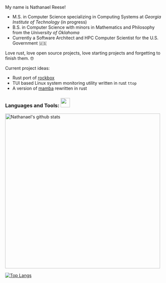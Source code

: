 <!-- Greeting -->
My name is Nathanael Reese!

- M.S. in Computer Science specializing in Computing Systems at *Georgia Institute of Technology* (in progress)
- B.S. in Computer Science with minors in Mathematics and Philosophy from the *University of Oklahoma*
- Currently a Software Architect and HPC Computer Scientist for the U.S. Government 🇺🇸

Love rust, love open source projects, love starting projects and forgetting to finish them. 🤓

Current project ideas:
* Rust port of [rockbox](https://git.rockbox.org/cgit/rockbox.git/)
* TUI based Linux system monitoring utility written in rust `ttop`
* A version of [mamba](https://github.com/mamba-org/mamba/) rewritten in rust

 ### Languages and Tools: <img src="https://media.giphy.com/media/WUlplcMpOCEmTGBtBW/giphy.gif" width="30">
<p> <!-- GitHub README Stats -->
  <a href="https://github.com/netanelreese?tab=repositories">
    <img width="500" height="auto" align="center" alt="Nathanael's github stats" 
         src="https://github-readme-stats.vercel.app/api?username=netanelreese&show_icons=true&theme=algolia&count_private=true" />
    <!-- <img width="30%" height="auto" align="right" alt="Nathanael's github stats" 
         src="https://github-readme-stats.vercel.app/api/top-langs/?username=netanelreese&layout=compact" />
NOTE: Top languages does not indicate my skill level or something like that, it's a github metric of which languages i have the most code on github. -->
  </a>
   
[![Top Langs](https://github-readme-stats.vercel.app/api/top-langs/?username=netanelreese&langs_count=8&hide_progress=true&theme=radical)](https://github.com/netanelreese/github-readme-stats)

 
<!--
**netanelreese/netanelreese** is a ✨ _special_ ✨ repository because its `README.md` (this file) appears on your GitHub profile.

Here are some ideas to get you started:

- 🔭 I’m currently working on ...
- 🌱 I’m currently learning ...
- 👯 I’m looking to collaborate on ...
- 🤔 I’m looking for help with ...
- 💬 Ask me about ...
- 📫 How to reach me: ...
- 😄 Pronouns: ...
- ⚡ Fun fact: ...
-->

